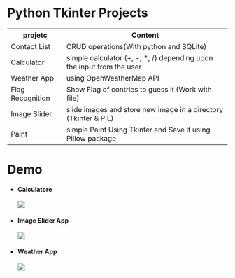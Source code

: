 # Python Tkinter Projects
<table>
<tr>
<th>
 projetc
 </th>
 <th>
 Content
 </th>
</tr>
<tr>
 <td>
Contact List
 </td>
 <td>
    CRUD operations(With python and SQLite)
 </td>
</tr>
 <tr>
 <td>
    Calculator
 </td>
 <td>
    simple calculator (+, -, *, /) depending upon the input from the user
 </td>
</tr>
 <tr>
 <td>
    Weather App
 </td>
 <td>
   using OpenWeatherMap API 
 </td>
 </tr>
 <tr>
 <td>
    Flag Recognition
 </td>
 <td>
   Show Flag of contries  to guess it (Work with file)
 </td>
 </tr>
  <tr>
 <td>
    Image Slider
 </td>
 <td>
   slide images and store new image in a directory (Tkinter & PIL)
 </td>
 </tr>
 <tr>
 <td>
    Paint
 </td>
 <td>
    simple Paint Using Tkinter and Save it using Pillow package
 </td>
</tr>
</table>
<h1>Demo</h1>
<ul>
<li><h4>Calculatore</h4>
<p><img src="https://user-images.githubusercontent.com/64579048/198893978-99858f7a-a03c-4e50-ba12-6aadb3d190e3.gif"></p>
</li>

<li><h4>Image Slider App</h4>
<p><img src="https://user-images.githubusercontent.com/64579048/198891494-388a3e42-2f99-46b7-8616-091637d80b38.gif"></p>
</li>

<li><h4>Weather App</h4>
<p><img src="https://user-images.githubusercontent.com/64579048/198872574-3704bf22-6cc5-4b30-a087-3bb1cc5f1ed4.GIF"></p>
</li>
</ul>


